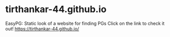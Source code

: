 # tirthankar-44.github.io

EasyPG: Static look of a website for finding PGs
Click on the link to check it out!
https://tirthankar-44.github.io/
